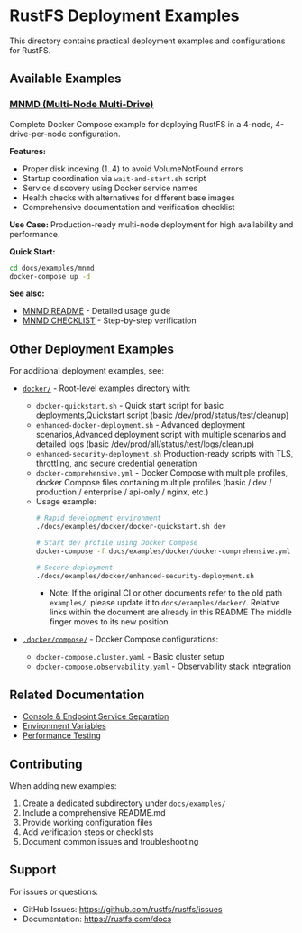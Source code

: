 # RustFS Deployment Examples

This directory contains practical deployment examples and configurations for RustFS.

## Available Examples

### [MNMD (Multi-Node Multi-Drive)](./mnmd/)

Complete Docker Compose example for deploying RustFS in a 4-node, 4-drive-per-node configuration.

**Features:**

- Proper disk indexing (1..4) to avoid VolumeNotFound errors
- Startup coordination via `wait-and-start.sh` script
- Service discovery using Docker service names
- Health checks with alternatives for different base images
- Comprehensive documentation and verification checklist

**Use Case:** Production-ready multi-node deployment for high availability and performance.

**Quick Start:**

```bash
cd docs/examples/mnmd
docker-compose up -d
```

**See also:**

- [MNMD README](./mnmd/README.md) - Detailed usage guide
- [MNMD CHECKLIST](./mnmd/CHECKLIST.md) - Step-by-step verification

## Other Deployment Examples

For additional deployment examples, see:

- [`docker/`](./docker/) - Root-level examples directory with:
    - `docker-quickstart.sh` - Quick start script for basic deployments,Quickstart script (basic
      /dev/prod/status/test/cleanup)
    - `enhanced-docker-deployment.sh` - Advanced deployment scenarios,Advanced deployment script with multiple scenarios
      and detailed logs (basic /dev/prod/all/status/test/logs/cleanup)
    - `enhanced-security-deployment.sh` Production-ready scripts with TLS, throttling, and secure credential generation
    - `docker-comprehensive.yml` - Docker Compose with multiple profiles, docker Compose files containing multiple
      profiles (basic / dev / production / enterprise / api-only / nginx, etc.)
    - Usage example:
        ```bash
        # Rapid development environment
        ./docs/examples/docker/docker-quickstart.sh dev

        # Start dev profile using Docker Compose
        docker-compose -f docs/examples/docker/docker-comprehensive.yml --profile dev up -d

        # Secure deployment
        ./docs/examples/docker/enhanced-security-deployment.sh
        ```
        - Note: If the original CI or other documents refer to the old path `examples/`, please update it to
          `docs/examples/docker/`. Relative links within the document are already in this README
          The middle finger moves to its new position.

- [`.docker/compose/`](/.docker/compose/) - Docker Compose configurations:
    - `docker-compose.cluster.yaml` - Basic cluster setup
    - `docker-compose.observability.yaml` - Observability stack integration

## Related Documentation

- [Console & Endpoint Service Separation](../console-separation.md)
- [Environment Variables](../ENVIRONMENT_VARIABLES.md)
- [Performance Testing](../PERFORMANCE_TESTING.md)

## Contributing

When adding new examples:

1. Create a dedicated subdirectory under `docs/examples/`
2. Include a comprehensive README.md
3. Provide working configuration files
4. Add verification steps or checklists
5. Document common issues and troubleshooting

## Support

For issues or questions:

- GitHub Issues: https://github.com/rustfs/rustfs/issues
- Documentation: https://rustfs.com/docs
